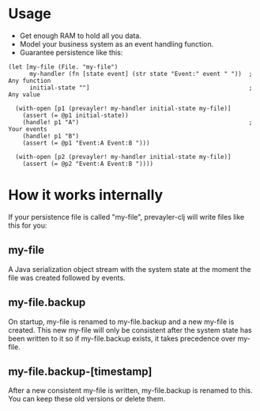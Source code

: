 # Usage

- Get enough RAM to hold all you data.
- Model your business system as an event handling function.
- Guarantee persistence like this:
```
(let [my-file (File. "my-file")
      my-handler (fn [state event] (str state "Event:" event " "))  ; Any function
      initial-state ""]                                             ; Any value
  
  (with-open [p1 (prevayler! my-handler initial-state my-file)]
    (assert (= @p1 initial-state))
    (handle! p1 "A")                                                ; Your events
    (handle! p1 "B")
    (assert (= @p1 "Event:A Event:B ")))

  (with-open [p2 (prevayler! my-handler initial-state my-file)]
    (assert (= @p2 "Event:A Event:B "))))
```

# How it works internally

If your persistence file is called "my-file", prevayler-clj will write files like this for you:

## my-file
A Java serialization object stream with the system state at the moment the file was created followed by events.

## my-file.backup
On startup, my-file is renamed to my-file.backup and a new my-file is created.
This new my-file will only be consistent after the system state has been written to it so if my-file.backup exists, it takes precedence over my-file.

## my-file.backup-[timestamp]
After a new consistent my-file is written, my-file.backup is renamed to this. You can keep these old versions or delete them.
